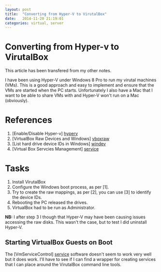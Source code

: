 ```yaml
---
layout: post
title:  "Converting from Hyper-V to VirutalBox"
date:   2014-11-20 21:19:01
categories: virtual, server
---
```

# Converting from Hyper-v to VirutalBox

This article has been transfered from my other notes.

I have been using Hyper-V under Windows 8 Pro to run my virutal machines (VMs).
This is a good approach and easy to implement and ensure that the VMs are
started when the PC starts.  Unfortunately I also have a Mac that I want to be
able to share VMs with and Hyper-V won't run on a Mac (obviously).


# References

[hyperv]: http://www.hanselman.com/blog/SwitchEasilyBetweenVirtualBoxAndHyperVWithABCDEditBootEntryInWindows81.aspx "How to create a start menu which enables/disables Hyper-v" 
[vboxraw]: http://agnipulse.com/2009/07/boot-your-usb-drive-in-virtualbox/ "Create a raw device mapping for VirtualBox in Windows."
[windev]: http://ardamis.com/2012/08/21/getting-a-list-of-logical-and-physical-drives-from-the-command-line/ "List hard drive device IDs in Windows."
[service]: http://www.windows-noob.com/forums/index.php?/topic/4931-have-virtualbox-vms-start-as-a-service-on-a-windows-host/ "VmServiceControl"

1. [Enable/Disable Hyper-v] [hyperv]
1. [VirtualBox Raw Devices and Windows] [vboxraw]
1. [List hard drive device IDs in Windows] [windev]
1. [Virtual Box Servcies Management] [service]


# Tasks

1. Install VirutalBox
1. Configure the Windows boot process, as per [1].
1. Try to create the raw mappings, as per [2], you can use [3] to identify the
   device IDs.
1. Rebooting the PC released the drives.
1. VirtualBox had to be run as Administrator.

**NB:**  I after step 3 I though that Hyper-V may have been causing issues accessing the raw disks.  This wasn't the case, but to test I did uninstall Hyper-V.

## Starting VirtualBox Guests on Boot
The [VmServiceControl] [service] software doesn't seem to work very well but it
does work.  I'll have to see if I can find a wrapper for creating services that
I can place around the VirutalBox command line tools.
